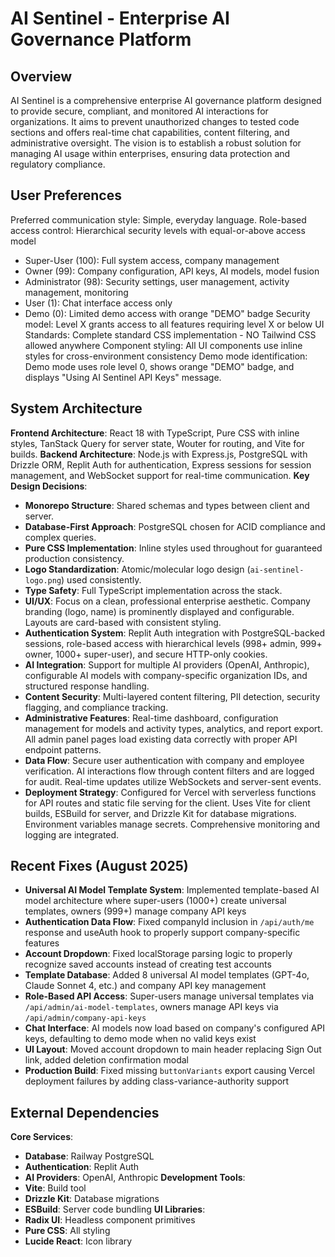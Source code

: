 # AI Sentinel - Enterprise AI Governance Platform

## Overview
AI Sentinel is a comprehensive enterprise AI governance platform designed to provide secure, compliant, and monitored AI interactions for organizations. It aims to prevent unauthorized changes to tested code sections and offers real-time chat capabilities, content filtering, and administrative oversight. The vision is to establish a robust solution for managing AI usage within enterprises, ensuring data protection and regulatory compliance.

## User Preferences
Preferred communication style: Simple, everyday language.
Role-based access control: Hierarchical security levels with equal-or-above access model
  - Super-User (100): Full system access, company management
  - Owner (99): Company configuration, API keys, AI models, model fusion
  - Administrator (98): Security settings, user management, activity management, monitoring
  - User (1): Chat interface access only
  - Demo (0): Limited demo access with orange "DEMO" badge
Security model: Level X grants access to all features requiring level X or below
UI Standards: Complete standard CSS implementation - NO Tailwind CSS allowed anywhere
Component styling: All UI components use inline styles for cross-environment consistency
Demo mode identification: Demo mode uses role level 0, shows orange "DEMO" badge, and displays "Using AI Sentinel API Keys" message.

## System Architecture
**Frontend Architecture**: React 18 with TypeScript, Pure CSS with inline styles, TanStack Query for server state, Wouter for routing, and Vite for builds.
**Backend Architecture**: Node.js with Express.js, PostgreSQL with Drizzle ORM, Replit Auth for authentication, Express sessions for session management, and WebSocket support for real-time communication.
**Key Design Decisions**:
- **Monorepo Structure**: Shared schemas and types between client and server.
- **Database-First Approach**: PostgreSQL chosen for ACID compliance and complex queries.
- **Pure CSS Implementation**: Inline styles used throughout for guaranteed production consistency.
- **Logo Standardization**: Atomic/molecular logo design (`ai-sentinel-logo.png`) used consistently.
- **Type Safety**: Full TypeScript implementation across the stack.
- **UI/UX**: Focus on a clean, professional enterprise aesthetic. Company branding (logo, name) is prominently displayed and configurable. Layouts are card-based with consistent styling.
- **Authentication System**: Replit Auth integration with PostgreSQL-backed sessions, role-based access with hierarchical levels (998+ admin, 999+ owner, 1000+ super-user), and secure HTTP-only cookies.
- **AI Integration**: Support for multiple AI providers (OpenAI, Anthropic), configurable AI models with company-specific organization IDs, and structured response handling.
- **Content Security**: Multi-layered content filtering, PII detection, security flagging, and compliance tracking.
- **Administrative Features**: Real-time dashboard, configuration management for models and activity types, analytics, and report export. All admin panel pages load existing data correctly with proper API endpoint patterns.
- **Data Flow**: Secure user authentication with company and employee verification. AI interactions flow through content filters and are logged for audit. Real-time updates utilize WebSockets and server-sent events.
- **Deployment Strategy**: Configured for Vercel with serverless functions for API routes and static file serving for the client. Uses Vite for client builds, ESBuild for server, and Drizzle Kit for database migrations. Environment variables manage secrets. Comprehensive monitoring and logging are integrated.

## Recent Fixes (August 2025)
- **Universal AI Model Template System**: Implemented template-based AI model architecture where super-users (1000+) create universal templates, owners (999+) manage company API keys
- **Authentication Data Flow**: Fixed companyId inclusion in `/api/auth/me` response and useAuth hook to properly support company-specific features
- **Account Dropdown**: Fixed localStorage parsing logic to properly recognize saved accounts instead of creating test accounts
- **Template Database**: Added 8 universal AI model templates (GPT-4o, Claude Sonnet 4, etc.) and company API key management
- **Role-Based API Access**: Super-users manage universal templates via `/api/admin/ai-model-templates`, owners manage API keys via `/api/admin/company-api-keys`
- **Chat Interface**: AI models now load based on company's configured API keys, defaulting to demo mode when no valid keys exist
- **UI Layout**: Moved account dropdown to main header replacing Sign Out link, added deletion confirmation modal
- **Production Build**: Fixed missing `buttonVariants` export causing Vercel deployment failures by adding class-variance-authority support

## External Dependencies
**Core Services**:
- **Database**: Railway PostgreSQL
- **Authentication**: Replit Auth
- **AI Providers**: OpenAI, Anthropic
**Development Tools**:
- **Vite**: Build tool
- **Drizzle Kit**: Database migrations
- **ESBuild**: Server code bundling
**UI Libraries**:
- **Radix UI**: Headless component primitives
- **Pure CSS**: All styling
- **Lucide React**: Icon library
